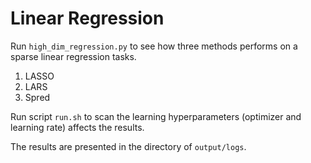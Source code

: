 # Linear Regression

Run `high_dim_regression.py` to see how three methods performs on a sparse linear regression tasks.

1. LASSO
2. LARS
3. Spred

Run script `run.sh` to scan the learning hyperparameters (optimizer and learning rate) affects the results.

The results are presented in the directory of `output/logs`.